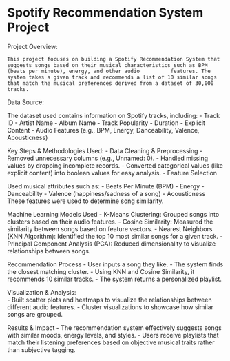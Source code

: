 # Spotify Recommendation System Project

Project Overview: 
   
    This project focuses on building a Spotify Recommendation System that suggests songs based on their musical characteristics such as BPM (beats per minute), energy, and other audio          features. The system takes a given track and recommends a list of 10 similar songs that match the musical preferences derived from a dataset of 30,000 tracks.

Data Source:
  
  The dataset used contains information on Spotify tracks, including:
    - Track ID
    - Artist Name
    - Album Name
    - Track Popularity
    - Duration
    - Explicit Content
    - Audio Features (e.g., BPM, Energy, Danceability, Valence, Acousticness)


Key Steps & Methodologies Used: 
    - Data Cleaning & Preprocessing
    - Removed unnecessary columns (e.g., Unnamed: 0).
    - Handled missing values by dropping incomplete records.
    - Converted categorical values (like explicit content) into boolean values for easy analysis.
    - Feature Selection

Used musical attributes such as:
    - Beats Per Minute (BPM)
    - Energy
    - Danceability
    - Valence (happiness/sadness of a song)
    - Acousticness
  These features were used to determine song similarity.


Machine Learning Models Used
    - K-Means Clustering: Grouped songs into clusters based on their audio features.
    - Cosine Similarity: Measured the similarity between songs based on feature vectors.
    - Nearest Neighbors (KNN Algorithm): Identified the top 10 most similar songs for a given track.
    - Principal Component Analysis (PCA): Reduced dimensionality to visualize relationships between songs.


Recommendation Process
    - User inputs a song they like.
    - The system finds the closest matching cluster.
    - Using KNN and Cosine Similarity, it recommends 10 similar tracks.
    - The system returns a personalized playlist.

Visualization & Analysis:     
    - Built scatter plots and heatmaps to visualize the relationships between different audio features.
    - Cluster visualizations to showcase how similar songs are grouped.

Results & Impact
    - The recommendation system effectively suggests songs with similar moods, energy levels, and styles.
    - Users receive playlists that match their listening preferences based on objective musical traits rather than subjective tagging.
